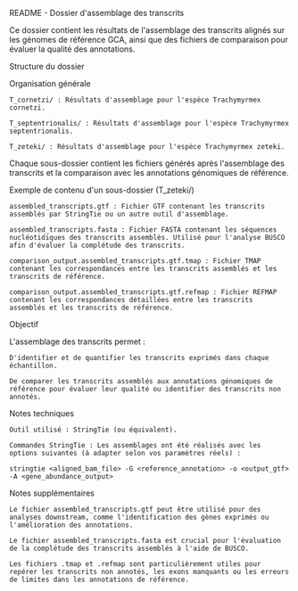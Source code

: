 README - Dossier d'assemblage des transcrits

Ce dossier contient les résultats de l'assemblage des transcrits alignés sur les génomes de référence GCA, ainsi que des fichiers de comparaison pour évaluer la qualité des annotations.

Structure du dossier

Organisation générale

    T_cornetzi/ : Résultats d'assemblage pour l'espèce Trachymyrmex cornetzi.
    
    T_septentrionalis/ : Résultats d'assemblage pour l'espèce Trachymyrmex septentrionalis.
    
    T_zeteki/ : Résultats d'assemblage pour l'espèce Trachymyrmex zeteki.

Chaque sous-dossier contient les fichiers générés après l'assemblage des transcrits et la comparaison avec les annotations génomiques de référence.

Exemple de contenu d'un sous-dossier (T_zeteki/)

    assembled_transcripts.gtf : Fichier GTF contenant les transcrits assemblés par StringTie ou un autre outil d'assemblage.

    assembled_transcripts.fasta : Fichier FASTA contenant les séquences nucléotidiques des transcrits assemblés. Utilisé pour l'analyse BUSCO afin d'évaluer la complétude des transcrits.
    
    comparison_output.assembled_transcripts.gtf.tmap : Fichier TMAP contenant les correspondances entre les transcrits assemblés et les transcrits de référence.
    
    comparison_output.assembled_transcripts.gtf.refmap : Fichier REFMAP contenant les correspondances détaillées entre les transcrits assemblés et les transcrits de référence.

Objectif

L'assemblage des transcrits permet :

    D'identifier et de quantifier les transcrits exprimés dans chaque échantillon.
    
    De comparer les transcrits assemblés aux annotations génomiques de référence pour évaluer leur qualité ou identifier des transcrits non annotés.

Notes techniques

    Outil utilisé : StringTie (ou équivalent).
    
    Commandes StringTie : Les assemblages ont été réalisés avec les options suivantes (à adapter selon vos paramètres réels) :

    stringtie <aligned_bam_file> -G <reference_annotation> -o <output_gtf> -A <gene_abundance_output>

Notes supplémentaires

    Le fichier assembled_transcripts.gtf peut être utilisé pour des analyses downstream, comme l'identification des gènes exprimés ou l'amélioration des annotations.

    Le fichier assembled_transcripts.fasta est crucial pour l'évaluation de la complétude des transcrits assemblés à l'aide de BUSCO.
    
    Les fichiers .tmap et .refmap sont particulièrement utiles pour repérer les transcrits non annotés, les exons manquants ou les erreurs de limites dans les annotations de référence.
